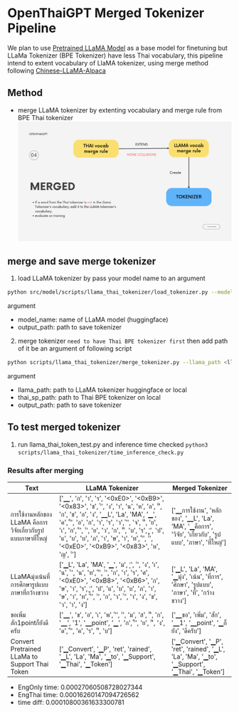 # OpenThaiGPT Merged Tokenizer Pipeline

We plan to use [Pretrained LLaMA Model](https://ai.meta.com/blog/large-language-model-llama-meta-ai/) as a base model for finetuning but LLaMa Tokenizer (BPE Tokenizer) have less Thai vocabulary, this pipeline intend to extent vocabulary of LlaMA tokenizer, using merge method following [Chinese-LLaMA-Alpaca](https://github.com/ymcui/Chinese-LLaMA-Alpaca/blob/main/README_EN.md)

## Method

- merge LLaMA tokenizer by extenting vocabulary and merge rule from BPE Thai tokenizer
  ![method](merge_method.png)

## merge and save merge tokenizer

1. load LLaMA tokenizer by pass your model name to an argument

```bash
python src/model/scripts/llama_thai_tokenizer/load_tokenizer.py --model_name meta-llama/Llama-2-7b --output_path <output_tokenizer_path>
```

argument

- model_name: name of LLaMA model (huggingface)
- output_path: path to save tokenizer

2. merge tokenizer `need to have Thai BPE tokenizer first` then add path of it be an argument of following script

```bash
python scripts/llama_thai_tokenizer/merge_tokenizer.py --llama_path <llama_model_path> --thai_sp_path <spm_model_path> --output_path <output_tokenizer_path>
```

argument

- llama_path: path to LLaMA tokenizer huggingface or local
- thai_sp_path: path to Thai BPE tokenizer on local
- output_path: path to save tokenizer

## To test merged tokenizer

1.  run llama_thai_token_test.py and inference time checked
    `python3 scripts/llama_thai_tokenizer/time_inference_check.py`

### Results after merging

| Text                                                         | LLaMA Tokenizer                                                                                                                                                                                                                                                                                                                                         | Merged Tokenizer                                                                                          |
| ------------------------------------------------------------ | ------------------------------------------------------------------------------------------------------------------------------------------------------------------------------------------------------------------------------------------------------------------------------------------------------------------------------------------------------- | --------------------------------------------------------------------------------------------------------- |
| การใช้งานหลักของ LLaMA คือการวิจัยเกี่ยวกับรูปแบบภาษาที่ใหญ่ | ['▁', 'ก', 'า', 'ร', '<0xE0>', '<0xB9>', '<0x83>', 'ช', '้', 'ง', 'า', 'น', 'ห', 'ล', 'ั', 'ก', 'ข', 'อ', 'ง', '▁L', 'La', 'MA', '▁', 'ค', 'ื', 'อ', 'ก', 'า', 'ร', 'ว', 'ิ', 'จ', 'ั', 'ย', 'เ', 'ก', 'ี', '่', 'ย', 'ว', 'ก', 'ั', 'บ', 'ร', 'ู', 'ป', 'แ', 'บ', 'บ', 'ภ', 'า', 'ษ', 'า', 'ท', 'ี', '่', '<0xE0>', '<0xB9>', '<0x83>', 'ห', 'ญ', '่'] | ['▁การใช้งาน', 'หลักของ', '▁L', 'La', 'MA', '▁คือการ', 'วิจัย', 'เกี่ยวกับ', 'รูปแบบ', 'ภาษา', 'ที่ใหญ่'] |
| LLaMAมุ่งเน้นที่การศึกษารูปแบบภาษาที่กว้างขวาง               | ['▁L', 'La', 'MA', '▁', 'ม', 'ุ', '่', 'ง', 'เ', 'น', '้', 'น', 'ท', 'ี', '่', 'ก', 'า', 'ร', 'ศ', '<0xE0>', '<0xB8>', '<0xB6>', 'ก', 'ษ', 'า', 'ร', 'ู', 'ป', 'แ', 'บ', 'บ', 'ภ', 'า', 'ษ', 'า', 'ท', 'ี', '่', 'ก', 'ว', '้', 'า', 'ง', 'ข', 'ว', 'า', 'ง']​                                                                                          | ['▁L', 'La', 'MA', '▁มุ่ง', 'เน้น', 'ที่การ', 'ศึกษา', 'รูปแบบ', 'ภาษา', 'ที่', 'กว้างขวาง']              |
| ขอเพิ่มสัก1pointก็ยังดีครับ                                  | ['▁', 'ข', 'อ', 'เ', 'พ', 'ิ', '่', 'ม', 'ส', 'ั', 'ก', '▁', '1', '▁point', '▁', 'ก', '็', 'ย', 'ั', 'ง', 'ด', 'ี', 'ค', 'ร', 'ั', 'บ']                                                                                                                                                                                                                 | ['▁ขอ', 'เพิ่ม', 'สัก', '▁1', '▁point', '▁ก็ยัง', 'ดีครับ']                                               |
| Convert Pretrained LLaMa to Support Thai Token               | ['▁Convert', '▁P', 'ret', 'rained', '▁L', 'La', 'Ma', '▁to', '▁Support', '▁Thai', '▁Token']                                                                                                                                                                                                                                                             | ['▁Convert', '▁P', 'ret', 'rained', '▁L', 'La', 'Ma', '▁to', '▁Support', '▁Thai', '▁Token']               |

- EngOnly time: 0.00027060508728027344
- EngThai time: 0.00016260147094726562
- time diff: 0.00010800361633300781

